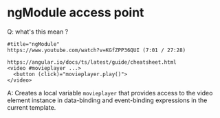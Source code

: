 # ngModule access point  


Q: what's this mean ?

```reference
#title="ngModule"
https://www.youtube.com/watch?v=KGfZPP36QUI (7:01 / 27:28) 

https://angular.io/docs/ts/latest/guide/cheatsheet.html  
<video #movieplayer ...>
  <button (click)="movieplayer.play()">
</video> 
``` 
A: Creates a local variable `movieplayer` that provides access to the video element instance in data-binding and event-binding expressions in the current template.﻿